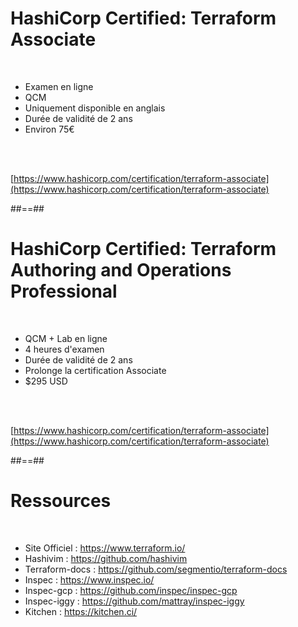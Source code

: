 <!-- .slide:-->

# HashiCorp Certified: Terraform Associate

<br>

- Examen en ligne
- QCM
- Uniquement disponible en anglais
- Durée de validité de 2 ans
- Environ 75€

<br>
<br>

[https://www.hashicorp.com/certification/terraform-associate](https://www.hashicorp.com/certification/terraform-associate)

##==##

# HashiCorp Certified: Terraform Authoring and Operations Professional

<br>

- QCM + Lab en ligne
- 4 heures d'examen
- Durée de validité de 2 ans
- Prolonge la certification Associate
- $295 USD

<br>
<br>


[https://www.hashicorp.com/certification/terraform-associate](https://www.hashicorp.com/certification/terraform-associate)

##==##

# Ressources

<br>

- Site Officiel : https://www.terraform.io/
- Hashivim : https://github.com/hashivim
- Terraform-docs : https://github.com/segmentio/terraform-docs
- Inspec : https://www.inspec.io/
- Inspec-gcp : https://github.com/inspec/inspec-gcp
- Inspec-iggy : https://github.com/mattray/inspec-iggy
- Kitchen : https://kitchen.ci/
